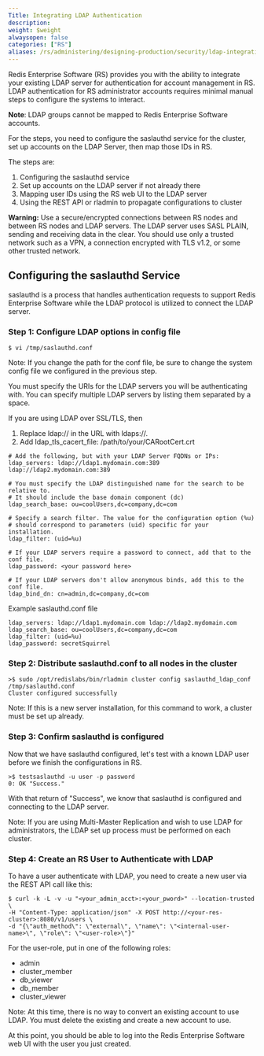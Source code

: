 ```yaml
---
Title: Integrating LDAP Authentication
description: 
weight: $weight
alwaysopen: false
categories: ["RS"]
aliases: /rs/administering/designing-production/security/ldap-integration/
---
```

Redis Enterprise Software (RS) provides you with the ability to
integrate your existing LDAP server for authentication for account
management in RS. LDAP authentication for RS administrator accounts
requires minimal manual steps to configure the systems to interact.

**Note**: LDAP groups cannot be mapped to Redis Enterprise Software
accounts.

For the steps, you need to configure the saslauthd service for the
cluster, set up accounts on the LDAP Server, then map those IDs in RS.

The steps are:

1. Configuring the saslauthd service
1. Set up accounts on the LDAP server if not already there
1. Mapping user IDs using the RS web UI to the LDAP server
1. Using the REST API or rladmin to propagate configurations to cluster

**Warning:** Use a secure/encrypted connections between RS nodes and
between RS nodes and LDAP servers. The LDAP server uses SASL PLAIN,
sending and receiving data in the clear. You should use only a trusted
network such as a VPN, a connection encrypted with TLS v1.2, or some
other trusted network.

## Configuring the saslauthd Service

saslauthd is a process that handles authentication requests to support
Redis Enterprise Software while the LDAP protocol is utilized to connect
the LDAP server.

### Step 1: Configure LDAP options in config file

```src
$ vi /tmp/saslauthd.conf
```

Note: If you change the path for the conf file, be sure to change the
system config file we configured in the previous step.

You must specify the URIs for the LDAP servers you will be
authenticating with. You can specify multiple LDAP servers by listing
them separated by a space. 

If you are using LDAP over SSL/TLS, then 
1. Replace ldap:// in the URL with ldaps://.
2. Add ldap_tls_cacert_file: /path/to/your/CARootCert.crt 

```src
# Add the following, but with your LDAP Server FQDNs or IPs:
ldap_servers: ldap://ldap1.mydomain.com:389 ldap://ldap2.mydomain.com:389

# You must specify the LDAP distinguished name for the search to be relative to.
# It should include the base domain component (dc)
ldap_search_base: ou=coolUsers,dc=company,dc=com

# Specify a search filter. The value for the configuration option (%u)
# should correspond to parameters (uid) specific for your installation.
ldap_filter: (uid=%u)

# If your LDAP servers require a password to connect, add that to the conf file.
ldap_password: <your password here>

# If your LDAP servers don't allow anonymous binds, add this to the conf file.
ldap_bind_dn: cn=admin,dc=company,dc=com
```

Example saslauthd.conf file

```src
ldap_servers: ldap://ldap1.mydomain.com ldap://ldap2.mydomain.com
ldap_search_base: ou=coolUsers,dc=company,dc=com
ldap_filter: (uid=%u)
ldap_password: secretSquirrel
```

### Step 2: Distribute saslauthd.conf to all nodes in the cluster

```src
>$ sudo /opt/redislabs/bin/rladmin cluster config saslauthd_ldap_conf /tmp/saslauthd.conf
Cluster configured successfully
```

Note: If this is a new server installation, for this command to work, a
cluster must be set up already.

### Step 3: Confirm saslauthd is configured

Now that we have saslauthd configured, let's test with a known LDAP user
before we finish the configurations in RS.

```src
>$ testsaslauthd -u user -p password
0: OK "Success."
```

With that return of "Success", we know that saslauthd is configured and
connecting to the LDAP server.

Note: If you are using Multi-Master Replication and wish to use LDAP for
administrators, the LDAP set up process must be performed on each
cluster.

### Step 4: Create an RS User to Authenticate with LDAP

To have a user authenticate with LDAP, you need to create a new user via
the REST API call like this:

```src
$ curl -k -L -v -u "<your_admin_acct>:<your_pword>" --location-trusted \
-H "Content-Type: application/json" -X POST http://<your-res-cluster>:8080/v1/users \
-d "{\"auth_method\": \"external\", \"name\": \"<internal-user-name>\", \"role\": \"<user-role>\"}"
```

For the user-role, put in one of the following roles:

- admin
- cluster_member
- db_viewer
- db_member
- cluster_viewer

Note: At this time, there is no way to convert an existing account to
use LDAP. You must delete the existing and create a new account to use.

At this point, you should be able to log into the Redis Enterprise
Software web UI with the user you just created.
